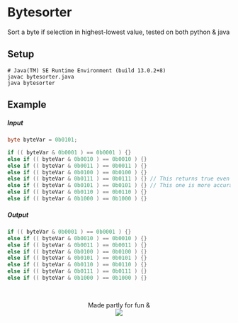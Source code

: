 # Bytesorter 
Sort a byte if selection in highest-lowest value, tested on both python & java

## Setup
```
# Java(TM) SE Runtime Environment (build 13.0.2+8)
javac bytesorter.java
java bytesorter
```

## Example
##### Input

```java
byte byteVar = 0b0101;

if (( byteVar & 0b0001 ) == 0b0001 ) {}
else if (( byteVar & 0b0010 ) == 0b0010 ) {}
else if (( byteVar & 0b0011 ) == 0b0011 ) {}
else if (( byteVar & 0b0100 ) == 0b0100 ) {}
else if (( byteVar & 0b0111 ) == 0b0111 ) {} // This returns true even though
else if (( byteVar & 0b0101 ) == 0b0101 ) {} // This one is more accurate
else if (( byteVar & 0b0110 ) == 0b0110 ) {}
else if (( byteVar & 0b1000 ) == 0b1000 ) {}
```

##### Output
```java
if (( byteVar & 0b0001 ) == 0b0001 ) {}
else if (( byteVar & 0b0010 ) == 0b0010 ) {}
else if (( byteVar & 0b0011 ) == 0b0011 ) {}
else if (( byteVar & 0b0100 ) == 0b0100 ) {}
else if (( byteVar & 0b0101 ) == 0b0101 ) {}
else if (( byteVar & 0b0110 ) == 0b0110 ) {}
else if (( byteVar & 0b0111 ) == 0b0111 ) {}
else if (( byteVar & 0b1000 ) == 0b1000 ) {}
```

<br>
<p align="center"> 
  Made partly for fun & <br>
  <a href="https://java.com"> <img src="http://ForTheBadge.com/images/badges/made-with-java.svg"> </a>
</p>
